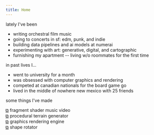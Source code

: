 ```yaml
---
title: Home
---
```


<div class="about">

lately I've been

- writing orchestral film music
- going to concerts in sf: edm, punk, and indie
- building data pipelines and ai models at numerai
- experimenting with art: generative, digital, and cartographic
- furnishing my apartment -- living w/o roommates for the first time

in past lives I...

- went to university for a month
- was obsessed with computer graphics and rendering
- competed at canadian nationals for the board game go
- lived in the middle of nowhere new mexico with 25 friends

some things I've made

<ul style="list-style: none; margin-inline-start: -1.75em">
<li><a href="https://www.shadertoy.com/view/tlSyzG">⧉</a> fragment shader music video</li>
<li><a href="https://github.com/LiamHz/Atlas">⧉</a> procedural terrain generator</li>
<li><a href="https://github.com/LiamHz/Excal">⧉</a> graphics rendering engine</li>
<li><a href="https://editor.p5js.org/LiamHz/sketches/_HsPhiYXJ">⧉</a> shape rotator</li>
</ul>

</div>
